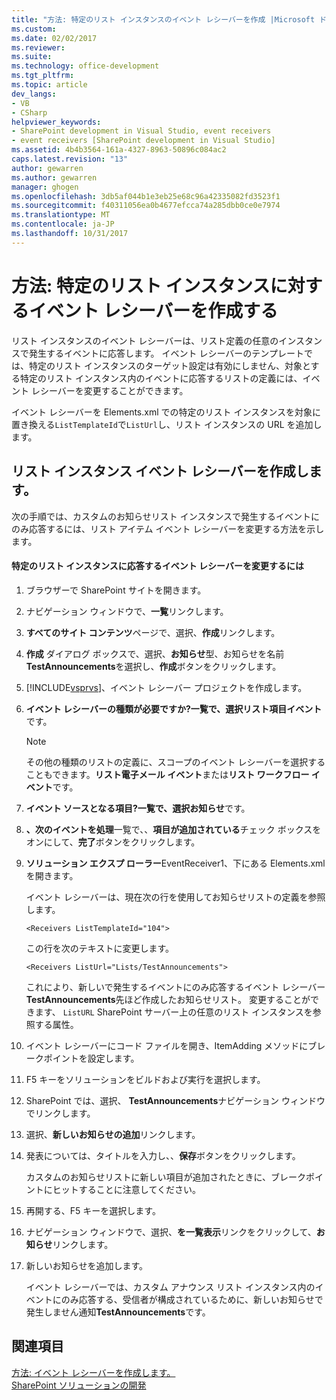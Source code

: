 ```yaml
---
title: "方法: 特定のリスト インスタンスのイベント レシーバーを作成 |Microsoft ドキュメント"
ms.custom: 
ms.date: 02/02/2017
ms.reviewer: 
ms.suite: 
ms.technology: office-development
ms.tgt_pltfrm: 
ms.topic: article
dev_langs:
- VB
- CSharp
helpviewer_keywords:
- SharePoint development in Visual Studio, event receivers
- event receivers [SharePoint development in Visual Studio]
ms.assetid: 4b4b3564-161a-4327-8963-50896c084ac2
caps.latest.revision: "13"
author: gewarren
ms.author: gewarren
manager: ghogen
ms.openlocfilehash: 3db5af044b1e3eb25e68c96a42335082fd3523f1
ms.sourcegitcommit: f40311056ea0b4677efcca74a285dbb0ce0e7974
ms.translationtype: MT
ms.contentlocale: ja-JP
ms.lasthandoff: 10/31/2017
---
```

# <a name="how-to-create-an-event-receiver-for-a-specific-list-instance"></a>方法: 特定のリスト インスタンスに対するイベント レシーバーを作成する
  リスト インスタンスのイベント レシーバーは、リスト定義の任意のインスタンスで発生するイベントに応答します。 イベント レシーバーのテンプレートでは、特定のリスト インスタンスのターゲット設定は有効にしません、対象とする特定のリスト インスタンス内のイベントに応答するリストの定義には、イベント レシーバーを変更することができます。  
  
 イベント レシーバーを Elements.xml での特定のリスト インスタンスを対象に置き換える`ListTemplateId`で`ListUrl`し、リスト インスタンスの URL を追加します。  
  
## <a name="creating-a-list-instance-event-receiver"></a>リスト インスタンス イベント レシーバーを作成します。  
 次の手順では、カスタムのお知らせリスト インスタンスで発生するイベントにのみ応答するには、リスト アイテム イベント レシーバーを変更する方法を示します。  
  
#### <a name="to-modify-an-event-receiver-to-respond-to-a-specific-list-instance"></a>特定のリスト インスタンスに応答するイベント レシーバーを変更するには  
  
1.  ブラウザーで SharePoint サイトを開きます。  
  
2.  ナビゲーション ウィンドウで、**一覧**リンクします。  
  
3.  **すべてのサイト コンテンツ**ページで、選択、**作成**リンクします。  
  
4.  **作成** ダイアログ ボックスで、選択、**お知らせ**型、お知らせを名前**TestAnnouncements**を選択し、**作成**ボタンをクリックします。  
  
5.  [!INCLUDE[vsprvs](../sharepoint/includes/vsprvs-md.md)]、イベント レシーバー プロジェクトを作成します。  
  
6.  **イベント レシーバーの種類が必要ですか?**一覧で、選択**リスト項目イベント**です。  
  
    > [!NOTE]  
    >  その他の種類のリストの定義に、スコープのイベント レシーバーを選択することもできます。**リスト電子メール イベント**または**リスト ワークフロー イベント**です。  
  
7.  **イベント ソースとなる項目?**一覧で、選択**お知らせ**です。  
  
8.  **、次のイベントを処理**一覧で、、**項目が追加されている**チェック ボックスをオンにして、**完了**ボタンをクリックします。  
  
9. **ソリューション エクスプ ローラー**EventReceiver1、下にある Elements.xml を開きます。  
  
     イベント レシーバーは、現在次の行を使用してお知らせリストの定義を参照します。  
  
    ```  
    <Receivers ListTemplateId="104">  
    ```  
  
     この行を次のテキストに変更します。  
  
    ```  
    <Receivers ListUrl="Lists/TestAnnouncements">  
    ```  
  
     これにより、新しいで発生するイベントにのみ応答するイベント レシーバー **TestAnnouncements**先ほど作成したお知らせリスト。 変更することができます、 `ListURL` SharePoint サーバー上の任意のリスト インスタンスを参照する属性。  
  
10. イベント レシーバーにコード ファイルを開き、ItemAdding メソッドにブレークポイントを設定します。  
  
11. F5 キーをソリューションをビルドおよび実行を選択します。  
  
12. SharePoint では、選択、 **TestAnnouncements**ナビゲーション ウィンドウでリンクします。  
  
13. 選択、**新しいお知らせの追加**リンクします。  
  
14. 発表については、タイトルを入力し、、**保存**ボタンをクリックします。  
  
     カスタムのお知らせリストに新しい項目が追加されたときに、ブレークポイントにヒットすることに注意してください。  
  
15. 再開する、F5 キーを選択します。  
  
16. ナビゲーション ウィンドウで、選択、**を一覧表示**リンクをクリックして、**お知らせ**リンクします。  
  
17. 新しいお知らせを追加します。  
  
     イベント レシーバーでは、カスタム アナウンス リスト インスタンス内のイベントにのみ応答する、受信者が構成されているために、新しいお知らせで発生しません通知**TestAnnouncements**です。  
  
## <a name="see-also"></a>関連項目  
 [方法: イベント レシーバーを作成します。](../sharepoint/how-to-create-an-event-receiver.md)   
 [SharePoint ソリューションの開発](../sharepoint/developing-sharepoint-solutions.md)  
  
  